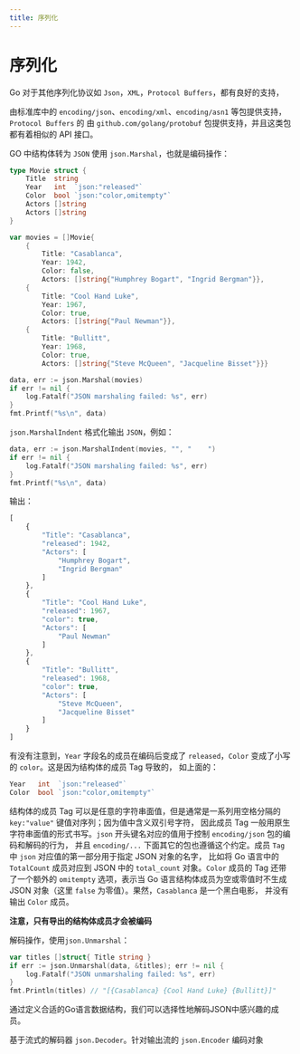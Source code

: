 ```yaml
---
title: 序列化
---
```

# 序列化
Go 对于其他序列化协议如 `Json`，`XML`，`Protocol Buffers`，都有良好的支持，

由标准库中的 `encoding/json`、`encoding/xml`、`encoding/asn1` 等包提供支持，`Protocol Buffers` 的
由 `github.com/golang/protobuf` 包提供支持，并且这类包都有着相似的 API 接口。

GO 中结构体转为 `JSON` 使用 `json.Marshal`，也就是编码操作：
```go
type Movie struct {
	Title  string
	Year   int  `json:"released"`
	Color  bool `json:"color,omitempty"`
	Actors []string
	Actors []string
}

var movies = []Movie{
	{
		Title: "Casablanca", 
		Year: 1942, 
		Color: false,
		Actors: []string{"Humphrey Bogart", "Ingrid Bergman"}},
	{
		Title: "Cool Hand Luke",
		Year: 1967, 
		Color: true,
		Actors: []string{"Paul Newman"}},
	{
		Title: "Bullitt", 
		Year: 1968, 
		Color: true,
		Actors: []string{"Steve McQueen", "Jacqueline Bisset"}}}	

data, err := json.Marshal(movies)
if err != nil {
    log.Fatalf("JSON marshaling failed: %s", err)
}
fmt.Printf("%s\n", data)
```

`json.MarshalIndent` 格式化输出 `JSON`，例如：
```go
data, err := json.MarshalIndent(movies, "", "    ")
if err != nil {
    log.Fatalf("JSON marshaling failed: %s", err)
}
fmt.Printf("%s\n", data)
```
输出：
```js
[
    {
        "Title": "Casablanca",
        "released": 1942,
        "Actors": [
            "Humphrey Bogart",
            "Ingrid Bergman"
        ]
    },
    {
        "Title": "Cool Hand Luke",
        "released": 1967,
        "color": true,
        "Actors": [
            "Paul Newman"
        ]
    },
    {
        "Title": "Bullitt",
        "released": 1968,
        "color": true,
        "Actors": [
            "Steve McQueen",
            "Jacqueline Bisset"
        ]
    }
]
```

有没有注意到，`Year` 字段名的成员在编码后变成了 `released`，`Color` 变成了小写的 `color`。这是因为结构体的成员 Tag 导致的，
如上面的：
```go
Year   int  `json:"released"`
Color  bool `json:"color,omitempty"`
```

结构体的成员 Tag 可以是任意的字符串面值，但是通常是一系列用空格分隔的 `key:"value"` 键值对序列；因为值中含义双引号字符，
因此成员 Tag 一般用原生字符串面值的形式书写。`json` 开头键名对应的值用于控制 `encoding/json` 包的编码和解码的行为，
并且 `encoding/...` 下面其它的包也遵循这个约定。成员 `Tag` 中 `json` 对应值的第一部分用于指定 JSON 对象的名字，
比如将 Go 语言中的 `TotalCount` 成员对应到 JSON 中的 `total_count` 对象。`Color` 成员的 Tag 还带了一个额外的 `omitempty` 
选项，表示当 Go 语言结构体成员为空或零值时不生成 JSON 对象（这里 `false` 为零值）。果然，`Casablanca` 是一个黑白电影，
并没有输出 `Color` 成员。

**注意，只有导出的结构体成员才会被编码**

解码操作，使用`json.Unmarshal`：
```go
var titles []struct{ Title string }
if err := json.Unmarshal(data, &titles); err != nil {
    log.Fatalf("JSON unmarshaling failed: %s", err)
}
fmt.Println(titles) // "[{Casablanca} {Cool Hand Luke} {Bullitt}]"
```
通过定义合适的Go语言数据结构，我们可以选择性地解码JSON中感兴趣的成员。

基于流式的解码器 `json.Decoder`。针对输出流的  `json.Encoder` 编码对象

